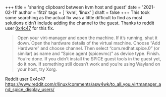 +++
title = 'sharing clipboard between kvm host and guest'
date = '2021-02-11'
author = 'fitzi'
tags = [ 'kvm', 'linux' ]
draft = false
+++
This took some searching as the actual fix was a little difficult to find as most solutions didn’t include adding the channel to the guest. Thanks to reddit user [0x4c47](https://www.reddit.com/user/0x4c47/) for this fix.

> Open your virt-manager and open the machine. If it’s running, shut it down. Open the hardware details of the virtual machine. Choose “Add Hardware” and choose channel. Then select “com.redhat.spice.0” (or similar) as name and “Spice agent (spicevmc)” as device type. Finish. You’re done. If you didn’t install the SPICE guest tools in the guest yet, do it now. If something still doesn’t work and you’re using Wayland on your host, try Xorg.


Reddit user 0x4c47
https://www.reddit.com/r/linux/comments/asw4wk/to_all_you_virtmanager_and_spice_display_users/